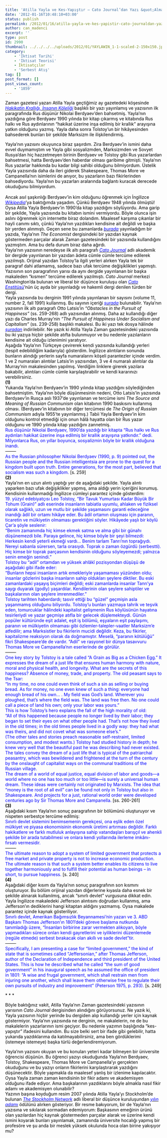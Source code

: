 ```yaml
---
title: 'Atilla Yayla ve Kes-Yapıştır – Cato Journal’dan Yazı &quot;Almak&quot;'
date: '2012-01-16T10:48:10+03:00'
status: publish
permalink: /2012/01/16/atilla-yayla-ve-kes-yapistir-cato-journaldan-yazi-almak
author: can_madenci
excerpt: ''
type: post
id: 2990
thumbnail: ../../../../uploads/2012/01/YAYLAWIN_1-1-scaled-2-150x150.jpg
category:
    - 'İktisat Tarihi'
    - 'İktisat Teorisi'
    - İktisatçılar
    - 'Serbest Atış'
tag: []
post_format: []
post_views_count:
    - '1859'
---
```

<span style="color: #000000;">Zaman gazetesi yazarı Atilla Yayla geçtiğimiz ay gazetedeki köşesinde <span style="color: #0000ff;">*[<span style="color: #0000ff;">Hakikatin Krallığı, İnsanın Köleliği</span>](http://www.zaman.com/haber.do?haberno=1215546&title=yorum-atilla-yayla-hakikatin-kralligi-insanin-koleligi&haberSayfa=0)*</span> başlıklı bir yazı yayınlamış ve yazısının ilk paragrafında Rus düşünür Nikolai Berdyaev’den bahsetmiş. Yayla’nın yazdığına göre Berdyaev 1990 yılında bir kitap çıkarmış ve kitabında Rus halkı ve Rus aydınlarının “hakikat üzerine inşa edilmiş bir krallık” arayışına yatkın olduğunu yazmış. Yayla daha sonra Tolstoy’un bir hikâyesinden bahsederek bunları bir şekilde Marksizm ile ilişkilendirmiş.</span>

<span style="color: #000000;">Yayla’nın yazısını okuyunca biraz şaşırdım. Zira Berdyaev’in ismini daha evvel duymamıştım ve Yayla gibi sosyalizmden, Marksizmden ve Sovyet Rusya’dan hiç hazzetmeyen birinin Berdyaev ve Tolstoy gibi Rus yazarlardan bahsetmesi, hatta Berdyaev’den haberdar olması garibime gitmişti. Yayla’nın Rus yazarlar hakkında bu kadar bilgi sahibi olduğunu bilmiyordum. Üstelik Yayla yazısında daha da ileri giderek Shakespeare, Thomas More ve Campanella’nın isimlerini de anıyor, bu yazarların bazı fikirlerinden bahsediyordu. Yayla’nın bu yazarları aralarında bağlantı kuracak derecede okuduğunu bilmiyordum. </span>  
<span style="color: #000000;"></span>  
<span style="color: #000000;">Ancak asıl şaşkınlığı Berdyaev’in kim olduğunu öğrenmek için İngilizce <span style="color: #0000ff;">*[<span style="color: #0000ff;">Wikipedia</span>](http://en.wikipedia.org/wiki/Nikolai_Berdyaev)*</span>’ya baktığımda yaşadım. Çünkü Berdyaev 1948 yılında ölmüştü! Oysa Atilla Yayla Berdyaev’in 1990’da kitap yazdığını söylüyordu. Ama garip bir şekilde, Yayla yazısında bu kitabın ismini vermiyordu. Böyle olunca işin aslını öğrenmek için internette biraz dolandım. Maalesef karşıma çıkanlar bir hayli canımı sıktı, çünkü Yayla’nın yazdıkları kendisine ait değildi ve başka bir yerden alınmıştı. Geçen sene bu zamanlarda <span style="color: #0000ff;">*[<span style="color: #0000ff;">burada</span>](https://iktisadiyat.com/2011/01/11/ronald-coase-ve-firmalar-atilla-yaylanin-yanlislari-ve-degistirdikleri/)*</span> yayınladığım bir yazıda, Yayla’nın *The Economist* dergisindeki bir yazıdan kaynak göstermeden parçalar alarak Zaman gazetesindeki bir yazısında kullandığını yazmıştım. Ama bu defa durum biraz daha ağırdı. </span>  
<span style="color: #000000;">Yayla’nın yazısının neredeyse ilk altı paragrafı <span style="color: #0000ff;">*[<span style="color: #0000ff;">Cato Journal</span>](http://www.cato.org/pubs/journal/)*</span> adlı akademik bir dergide yayınlanan bir yazıdan âdeta cümle cümle tercüme edilerek yazılmıştı. Orijinal yazıdan Tolstoy’la ilgili yerleri alırken Yayla tek bir paragraf dahi atlamamış, sadece bazı ufak tercüme değişiklikleri yapmıştı. Yazısının son paragrafının yarısı da aynı dergide yayınlanan bir başka makaleden “kısmen” tercüme edilerek yazılmıştı. *Cato Journal* merkezi Washington’da bulunan ve liberal bir düşünce kuruluşu olan <span style="color: #0000ff;">*[<span style="color: #0000ff;">Cato Enstitüsü</span>](http://www.cato.org/)*</span>’nün üç ayda bir yayınladığı ve hakemli dergi denilen türden bir dergi. </span>  
<span style="color: #000000;">Yayla yazısında bu derginin 1991 yılında yayınlanan bir sayısını (volume 11, number 2, fall 1991) kullanmış. Bu sayının içeriği <span style="color: #0000ff;">*[<span style="color: #0000ff;">şurada</span>](http://www.cato.org/pubs/journal/cj11n2/cj11n2.html)*</span> bulunabilir. Yayla’nın yazısının ilk altı paragrafı Otto Latsis’in *“Obstacles in the Pursuit of Happiness”* (ss. 259-268) adlı yazısından alınmış. Daha az kullandığı diğer yazı da Charles Murray’nin *“The Pursuit of Happiness Under Socialism and Capitalism”* (ss. 239-258) başlıklı makalesi. Bu iki yazı tek dosya hâlinde <span style="color: #0000ff;">*[<span style="color: #0000ff;">şuradan</span>](http://www.cato.org/pubs/journal/cj11n2/cj11n2-5.pdf)*</span> indirilebilir. Ne yazık ki Atilla Yayla Zaman gazetesindeki yazısında bu iki yazıya hiçbir şekilde atıfta bulunmuyor ve bu nedenle yazılanların kendisine ait olduğu izlenimini yaratıyor. </span>  
<span style="color: #000000;">Aşağıda Yayla’nın Türkçeye çevirerek kendi yazısında kullandığı yerleri (tespit edebildiğim kadarıyla) gösterdim. İngilizce alıntıların sonunda bunların alındığı yerlerin sayfa numaralarını köşeli parantezler içinde verdim. 1 ve 2 numaraları alıntılar Latsis’in yazısından, 3 ve 4 numaralı alıntılar da Murray’nin makalesinden yapılmış. Verdiğim linklere girerek yazılara bakabilir, alıntıları cümle cümle karşılaştırabilir ve kendi kararınızı verebilirsiniz. </span>  
<span style="color: #000000;">**(1)**</span>  
<span style="color: #000000;">Yukarıda Yayla’nın Berdyaev’in 1990 yılında kitap yazdığını söylediğinden bahsetmiştim. Yayla’nın böyle düşünmesinin nedeni, Otto Latsis’in yazısında Berdyaev’in Rusça aslı 1937’de yayınlanan ve tercüme ismi *The Source and Meaning of Russian Communism* olan kitabının 1990 baskısını kullanmış olması. (Berdyaev’in kitabının bir diğer tercümesi de *The Origin of Russian Communism* adıyla 1955’te yayınlanmış.) Tabii Yayla Berdyaev’in kim olduğunu kontrol etmediği için onun hâlâ hayatta olan bir Rus yazar olduğunu ve 1990 yılında kitap yazdığını zannetmiş. </span>  
<span style="color: #0000ff;">Rus düşünür Nikolai Berdyaev, 1990’da yazdığı bir kitapta “Rus halkı ve Rus aydınları hakikat üzerine inşa edilmiş bir krallık arayışına yatkındır.” dedi. Milyonlarca Rus, on yıllar boyunca, sosyalizmin böyle bir krallık olduğuna inandı.</span>  
<span style="color: #000000;">——–</span>  
<span style="color: #000000;"><span style="color: #0000ff;">As the Russian philosopher Nikolai Berdyaev (1990, p. 9) pointed out, the Russian people and the Russian intelligentsia are prone to the quest for a kingdom built upon truth. Entire generations, for the most part, believed that socialism was such a kingdom.</span> \[s. 259\]</span>  
<span style="color: #000000;">**(2)**</span>  
<span style="color: #000000;">Yayla’nın en uzun alıntı yaptığı yer de aşağıdaki şekilde. Yayla alıntı yaparken bazı ufak değişiklikler yapmış, ama aldığı yerin içeriğini korumuş. Kendisinin kullanmadığı İngilizce cümleyi parantez içinde gösterdim:</span>  
<span style="color: #0000ff;">19. yüzyıl edebiyatçısı Leo Tolstoy, “Bir Tavuk Yumurtası Kadar Büyük Bir Tohum (Grain)” adlı eserinde insanların tabiatla uyumlu, ahlaken ve fiziksel olarak sağlıklı, uzun ve mutlu bir şekilde yaşamasını garanti edeceğine inandığı âdil bir ortamı hikâye eder. Bu âdil ortamın oluşması için paranın, ticaretin ve mülkiyetin olmaması gerektiğini söyler. Hikâyede yaşlı bir köylü Çar’a şöyle seslenir:</span>  
<span style="color: #0000ff;">“Benim zamanımda hiç kimse ekmek satma ve alma gibi bir günahı düşünemezdi bile. Paraya gelince, hiç kimse böyle bir şeyi bilmezdi: Herkesin kendi yeterli ekmeği vardı… Benim tarlam Tanrı’nın toprağıydı. Nereyi sabanla sürersen, tarla orasıydı. Toprak o zaman özgürdü (serbestti). Hiç kimse bir toprak parçasının kendisinin olduğunu söyleyemezdi; yalnızca senin emeğin senindi.”</span>  
<span style="color: #0000ff;">Tolstoy bu “adil” ortamdan ve yüksek ahlâkî pozisyondan düşüşü de aşağıdaki gibi ifade eder: </span>  
<span style="color: #0000ff;">“Bunların hepsi insanların artık emekleriyle yaşamaması yüzünden oldu; insanlar gözlerini başka insanların sahip oldukları şeylere diktiler. Bu eski zamanlardaki yaşayış biçimleri değildi; eski zamanlarda insanlar Tanrı’ya saygı duyarak (godly) yaşardılar. Kendilerinin olan şeylere sahiptiler ve başkalarının olan şeylere imrenmediler.” </span>  
<span style="color: #0000ff;">Tolstoy tarihten haberdardı; tasvir ettiği bu “güzel” geçmişin asla yaşanmamış olduğunu biliyordu. Tolstoy’u bunları yazmaya tahrik ve teşvik eden, tomurcuklar hâlindeki kapitalist gelişmenin Rus köylüsünün hayatına tesirleriydi ve yazar geçmişe atıfla bir gelecek düşlemekteydi. Günün popüler kültüründe eşit adalet, eşit iş bölümü, eşyaların eşit paylaşımı, paranın ve mülkiyetin olmaması gibi özlemler-talepler-vaatler Marksizm’e atfedilir; ama Marksistler bu fikirlerin mucidi değildir. Keza, bu fikirler, kapitalizme reaksiyon olarak da doğmamıştır. Meselâ, “paranın kötülüğü” fikri Shakespeare’de de vardır. “Adil” ve rasyonel bir dünya tasavvuru Thomas More ve Campanella’nın eserlerinde de görülür. </span>  
<span style="color: #000000;"> </span><span style="color: #000000;">——–</span>  
<span style="color: #0000ff;">One key story by Tolstoy is a tale called “A Grain as Big as a Chicken Egg.” It expresses the dream of a just life that ensures human harmony with nature, moral and physical health, and longevity. What are the secrets of this happiness? Absence of money, trade, and property. The old peasant says to the Tsar:</span>  
<span style="color: #0000ff;">“In my time, no one could even think of such a sin as selling or buying bread. As for money, no one even knew of such a thing: everyone had enough bread of his own… . My field was God’s land. Wherever you ploughed, that’s where the field was. The land was free then. No one could call a piece of land his own; only your labor was yours.”</span>  
<span style="color: #0000ff;">This is how Tolstoy’s hero explains the fall of the high morality of old:</span>  
<span style="color: #0000ff;">“All of this happened because people no longer lived by their labor; they began to set their eyes on what other people had. That’s not how they lived in the old times; in the old times people lived in a godly way: they had what was theirs, and did not covet what was someone else’s.” </span>  
<span style="color: #000000;"><span style="color: #0000ff;">(The other tales and stories preach reasonable self-restraint, limited consumption, and modest wants.) Tolstoy had studied history in depth; he knew very well that the beautiful past he was describing had never existed. The tales convey the dream of a just life that is typical of the patriarchal peasantry, which was bewildered and frightened at the turn of the century by the onslaught of capitalist ways on the communal traditions of the Russian village. </span></span>  
<span style="color: #000000;"><span style="color: #0000ff;">The dream of a world of equal justice, equal division of labor and goods—a world where no one has too much or too little—is surely a universal human dream. These ideas were certainly not originated by Marxists. The idea that “money is the root of all evil” can be found not only in Tolstoy but also in Shakespeare. And projects for a just, rational world order were developed centuries ago by Sir Thomas More and Campanella.</span> \[ss. 260-261\]</span>  
**<span style="color: #000000;">(3)</span>**  
<span style="color: #000000;">Aşağıdaki kısım Yayla’nın sonuç paragrafının bir bölümünü oluşturuyor ve nispeten serbestçe tercüme edilmiş:</span>  
<span style="color: #0000ff;">Sınırlı devlet sistemini benimsemenin gerekçesi, ona eşlik eden özel mülkiyet ve piyasa ekonomisinin ekonomik üretimi artırması değildir. Farklı hakikatlere ve farklı mutluluk anlayışına sahip vatandaşları barışçıl ve ahenkli şekilde bir arada tutabilmesi ve onlara kendi yollarında ilerleme imkânı-fırsatı vermesidir.</span>  
<span style="color: #000000;">——–</span>  
<span style="color: #0000ff;">The ultimate reason to adopt a system of limited government that protects a free market and private </span><span style="color: #000000;"><span style="color: #0000ff;">property is not to increase economic production. The ultimate reason is that such a system better enables its citizens to live together harmoniously and to fulfill their potential as human beings – in short, to pursue happiness.</span> \[s. 240\]</span>  
**<span style="color: #000000;">(4)</span>**  
<span style="color: #000000;">Aşağıdaki diğer kısım da Yayla’nın sonuç paragrafının son kısmını oluşturuyor. Bu bölüm orijinal yazıdan diğerlerine kıyasla daha esnek bir şekilde alınarak kullanılmış, ancak “sınırlı devlet” vurgusuna dikkat edin. Yayla İngilizce makaledeki Jefferson alıntısını doğrudan kullanmış, ama Jefferson’ın dediklerini hangi kitaptan aldığını yazmamış. Oysa makalede parantez içinde kaynak gösteriliyor. </span>  
<span style="color: #0000ff;">Sınırlı devlet, Amerikan Bağımsızlık Beyannamesi’nin yazarı ve 3. ABD Başkanı Thomas Jefferson’ın 1801’deki göreve başlama nutkunda tanımladığı üzere, “İnsanları birbirine zarar vermekten alıkoyan, böyle yapmadıkları sürece onları kendi gayretlerini ve iyiliklerini düzenlemede (regüle etmede) serbest bırakacak olan akıllı ve sade devlet”tir. </span>  
<span style="color: #000000;">——–</span>  
<span style="color: #000000;"><span style="color: #0000ff;">Specifically, I am presenting a case for “limited government,” the kind of state that is sometimes called “Jeffersonian,” after Thomas Jefferson, author of the Declaration of Independence and third president of the United States. This is how he described what he called “the sum of good government” in his inaugural speech as he assumed the office of president in 1801: “A wise and frugal government, which shall restrain men from injuring one another, which shall leave them otherwise free to regulate their own pursuits of industry and improvement” (Peterson 1975, p. 293).</span> \[s. 249\]</span>

<span style="color: #000000;">\* \* \* </span>

<span style="color: #000000;">Böyle baktığınız vakit, Atilla Yayla’nın Zaman gazetesindeki yazısının yarısının *Cato Journal* dergisinden alındığını görüyorsunuz. Ne yazık ki, Yayla yazısının hiçbir yerinde bu dergiden alıp kullandığı yerler için kaynak göstermiyor. Yayla’nın yazısında ne derginin, ne makalelerin, ne de bu makalelerin yazarlarının ismi geçiyor. Bu nedenle yazımın başlığında “kes-yapıştır” ifadesini kullandım. Bu size belki sert bir ifade gibi gelebilir, hatta yukarıda yazdıklarıma da katılmayabilirsiniz, ama ben gördüklerimi (istemeye istemeye) başka türlü değerlendiremiyorum. </span>

<span style="color: #000000;">Yayla’nın yazısını okuyan ve bu konuları yeteri kadar bilmeyen bir üniversite öğrencisi düşünün. Bu öğrenci yazıyı okuduğunda Yayla’nın Berdyaev, Tolstoy, Shakespeare, Thomas More ve Campanella’yı gerçekten okuduğunu ve bu yazıyı onların fikirlerini karşılaştırarak yazdığını düşünecektir. Böyle yapmakla da maalesef yanlış bir izlenime kapılacaktır. Oysa </span><span style="color: #000000;">Yayla zaman zaman kendisinin bir fikir adamı ve akademisyen olduğunu ifade ediyor. Ama başkalarının yazdıklarını böyle almakla nasıl fikir adamı ve akademisyen olunabilir? </span>  
<span style="color: #000000;">Yazının başına koyduğum resim 2007 yılında Atilla Yayla’yı Stockholm’de bulunan <span style="color: #0000ff;">[<span style="color: #0000ff;">*The Stockholm Network*</span>](http://www.stockholm-network.org/index.php)</span> adlı liberal bir düşünce kuruluşundan <span style="color: #0000ff;">*[<span style="color: #0000ff;">yılın adamı</span>](http://www.stockholm-network.org/Conferences-and-Programmes/Events/Photos)*</span> ödülünü alırken gösteriyor. Bir resme bakıyorum, bir de Yayla’nın yazısına ve sıkılarak sormadan edemiyorum: Başkasının emeğinin ürünü olan yazılardan hiç kaynak göstermeden parçalar alarak ve üzerine kendi ismini koyarak bunları yayınlamak, zamanında üniversite hocalığı yapmış bir profesöre ve şu anda bir meslek yüksek okulunda hoca olan birine yakışıyor mu? </span>
